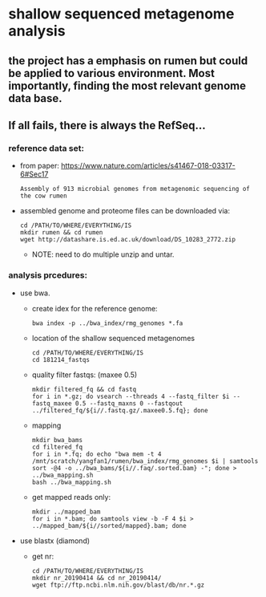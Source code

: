 # shallow sequenced metagenome analysis
## the project has a emphasis on rumen but could be applied to various environment. Most importantly, finding the most relevant genome data base. 
## If all fails, there is always the RefSeq...

### reference data set: 
+ from paper: https://www.nature.com/articles/s41467-018-03317-6#Sec17
 
  `Assembly of 913 microbial genomes from metagenomic sequencing of the cow rumen`

+ assembled genome and proteome files can be downloaded via:
  ```
  cd /PATH/TO/WHERE/EVERYTHING/IS
  mkdir rumen && cd rumen
  wget http://datashare.is.ed.ac.uk/download/DS_10283_2772.zip
  ```
  + NOTE: need to do multiple unzip and untar.

### analysis prcedures:

+ use bwa.
  + create idex for the reference genome:
    ```
    bwa index -p ../bwa_index/rmg_genomes *.fa
    ```
  
  + location of the shallow sequenced metagenomes
    ```
    cd /PATH/TO/WHERE/EVERYTHING/IS
    cd 181214_fastqs
    ```
    
  + quality filter fastqs: (maxee 0.5)
    ```
    mkdir filtered_fq && cd fastq  
    for i in *.gz; do vsearch --threads 4 --fastq_filter $i --fastq_maxee 0.5 --fastq_maxns 0 --fastqout ../filtered_fq/${i//.fastq.gz/.maxee0.5.fq}; done
    ```
  
  + mapping
    ```
    mkdir bwa_bams
    cd filtered_fq
    for i in *.fq; do echo "bwa mem -t 4 /mnt/scratch/yangfan1/rumen/bwa_index/rmg_genomes $i | samtools sort -@4 -o ../bwa_bams/${i//.faq/.sorted.bam} -"; done > ../bwa_mapping.sh
    bash ../bwa_mapping.sh
    ```

  + get mapped reads only:
    ```
    mkdir ../mapped_bam
    for i in *.bam; do samtools view -b -F 4 $i > ../mapped_bam/${i//sorted/mapped}.bam; done
    ```

+ use blastx (diamond)
 
  + get nr:
    ```
    cd /PATH/TO/WHERE/EVERYTHING/IS
    mkdir nr_20190414 && cd nr_20190414/
    wget ftp://ftp.ncbi.nlm.nih.gov/blast/db/nr.*.gz
    ```
